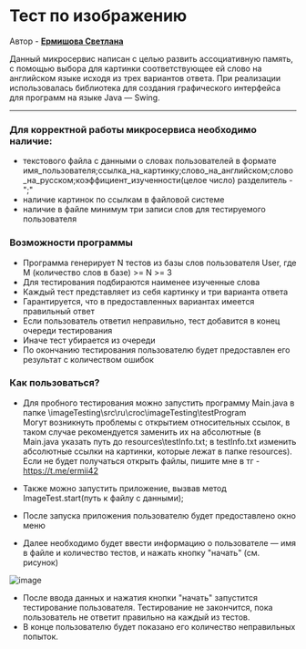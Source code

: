 # Тест по изображению

Автор - **[Ермишова Светлана](https://t.me/ermii42)**

Данный микросервис написан с целью развить ассоциативную память, с помощью выбора для картинки соответствующее ей слово на английском языке исходя из трех вариантов ответа.
При реализации использовалась библиотека для создания графического интерфейса для программ на языке Java — Swing.

---

### Для корректной работы микросервиса необходимо наличие:
- текстового файла с данными о словах пользователей в формате 
  имя_пользователя;ссылка_на_картинку;слово_на_английском;слово_на_русском;коэффициент_изученности(целое число)
  разделитель - ";"
- наличие картинок по ссылкам в файловой системе
- наличие в файле минимум три записи слов для тестируемого пользователя

### Возможности программы
- Программа генерирует N тестов из базы слов пользователя User, где M (количество слов в базе) >= N >= 3
- Для тестирования подбираются наименее изученные слова
- Каждый тест представляет из себя картинку и три варианта ответа
- Гарантируется, что в предоставленных вариантах имеется правильный ответ
- Если пользователь ответил неправильно, тест добавится в конец очереди тестирования
- Иначе тест убирается из очереди
- По окончанию тестирования пользователю будет предоставлен его результат с количеством ошибок

### Как пользоваться?
- Для пробного тестирования можно запустить программу Main.java в папке \imageTesting\src\ru\croc\imageTesting\testProgram\
  Могут возникнуть проблемы с открытием относительных ссылок, в таком случае рекомендуется заменить их на абсолютные 
(в Main.java указать путь до resources\testInfo.txt; в testInfo.txt изменить абсолютные ссылки на картинки, которые лежат в папке resources). 
Если не будет получаться открыть файлы, пишите мне в тг - https://t.me/ermii42

- Также можно запустить приложение, вызвав метод ImageTest.start(путь к файлу с данными);

- После запуска приложения пользователю будет предоставлено окно меню
- Далее необходимо будет ввести информацию о пользователе — имя в файле и количество тестов, и нажать кнопку "начать" (см. рисунок)

![image](https://user-images.githubusercontent.com/45429645/207299813-26a9cc6f-f5f1-400e-9189-f1c19fd1bf48.png)
- После ввода данных и нажатия кнопки "начать" запустится тестирование пользователя. Тестирование не закончится, пока пользователь не ответит правильно на каждый из тестов.
- В конце пользователю будет показано его количество неправильных попыток.
